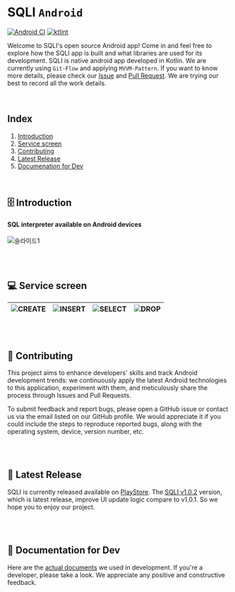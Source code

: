 # SQLI `Android`
[![Android CI](https://github.com/dev-ant/sql-interpreter-android/actions/workflows/android-build.yml/badge.svg)](https://github.com/dev-ant/sql-interpreter-android/actions)
[![ktlint](https://img.shields.io/badge/code%20style-%E2%9D%A4-FF4081.svg)](https://ktlint.github.io/)

Welcome to SQLI's open source Android app! Come in and feel free to explore how the SQLI app is built and what libraries are used for its development. SQLI is native android app developed in Kotlin. We are currently using `Git-Flow` and applying `MVVM-Pattern`. If you want to know more details, please check our [Issue](https://github.com/dev-ant/sql-interpreter-android/issues?q=is%3Aissue) and [Pull Request](https://github.com/dev-ant/sql-interpreter-android/pulls?q=is%3Apr). We are trying our best to record all the work details.

<br>

## Index

1. [Introduction](#%EF%B8%8F-introduction)
2. [Service screen](#-service-screen)
3. [Contributing](#-contributing)
4. [Latest Release](#-latest-release)
5. [Documenation for Dev](#-documentation-for-dev)

<br>

## 🗄️ Introduction

#### SQL interpreter available on Android devices

![슬라이드1](https://github.com/Nter-developer/sql-interpreter-android/assets/59863112/2d52c42c-42ea-4685-8c0f-205876a6c237)

</br></br>

## 💻 Service screen

|![CREATE](https://github.com/Nter-developer/sql-interpreter-android/assets/59863112/6fd1da0b-f832-4460-825a-b1ad19e6ed9d)|![INSERT](https://github.com/Nter-developer/sql-interpreter-android/assets/59863112/f30814fb-a799-46f4-bf3a-9a735186f9a3)|![SELECT](https://github.com/Nter-developer/sql-interpreter-android/assets/59863112/6fb14857-1fe0-4283-9c83-3760653fe603)|![DROP](https://github.com/Nter-developer/sql-interpreter-android/assets/59863112/66305a80-983e-451a-ae75-a1e786eaf3e5)|
|--|--|--|--|


</br></br>

## 🤝 Contributing

This project aims to enhance developers' skills and track Android development trends: we continuously apply the latest Android technologies to this application, experiment with them, and meticulously share the process through Issues and Pull Requests.

To submit feedback and report bugs, please open a GitHub issue or contact us via the email listed on our GitHub profile. We would appreciate it if you could include the steps to reproduce reported bugs, along with the operating system, device, version number, etc.

</br></br>

## 🚀 Latest Release

SQLI is currently released available on [PlayStore](https://play.google.com/store/apps/details?id=com.csapp.sqli&hl=en&gl=US). The [SQLI v1.0.2](https://github.com/dev-ant/sql-interpreter-android/releases/tag/release-v1.0.2) version, which is latest release, improve UI update logic compare to v1.0.1. So we hope you to enjoy our project.

<br><br>

## 📝 Documentation for Dev

Here are the [actual documents](https://github.com/Nter-developer/sql-interpreter-android/tree/dev/docs) we used in development. If you're a developer, please take a look. We appreciate any positive and constructive feedback.

</br></br>


<!--
## 🗄️ Introduction
## 💻 Service screen
## 🛠️ Technology Stack
-->
